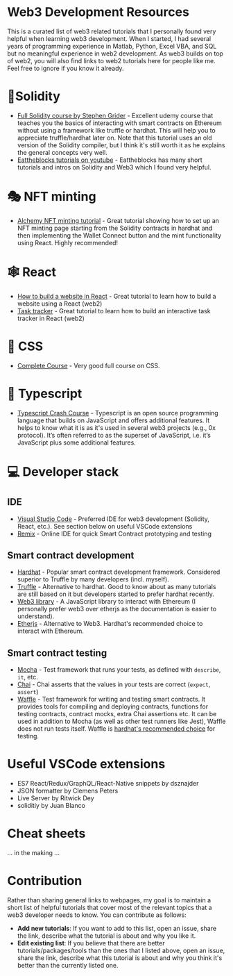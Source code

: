 # Web3 Development Resources

This is a curated list of web3 related tutorials that I personally found very helpful when learning web3 development. When I started, I had several years of programming experience in Matlab, Python, Excel VBA, and SQL but no meaningful experience in web2 development. As web3 builds on top of web2, you will also find links to web2 tutorials here for people like me. Feel free to ignore if you know it already.

# 💎Solidity
* [Full Solidity course by Stephen Grider][Grider] - Excellent udemy course that teaches you the basics of interacting with smart contracts on Ethereum without using a framework like truffle or hardhat. This will help you to appreciate truffle/hardhat later on. Note that this tutorial uses an old version of the Solidity compiler, but I think it's still worth it as he explains the general concepts very well.
* [Eattheblocks tutorials on youtube][Eattheblocks] - Eattheblocks has many short tutorials and intros on Solidity and Web3 which I found very helpful.

# 🎭 NFT minting
* [Alchemy NFT minting tutorial][AlchemyNFT] - Great tutorial showing how to set up an NFT minting page starting from the Solidity contracts in hardhat and then implementing the Wallet Connect button and the mint functionality using React. Highly recommended! 

# 🕸️ React
* [How to build a website in React][ReactWebsite] - Great tutorial to learn how to build a website using a React (web2)  
* [Task tracker][TaskTrackerReact] - Great tutorial to learn how to build an interactive task tracker in React (web2)

# 🎨 CSS
* [Complete Course][CSSCompleteCourse] - Very good full course on CSS. 

# 📜 Typescript
* [Typescript Crash Course] - Typescript is an open source programming language that builds on JavaScript and offers additional features. It helps to know what it is as it's used in several web3 projects (e.g., 0x protocol). It’s often referred to as the superset of JavaScript, i.e. it’s JavaScript plus some additional features.

# 💻 Developer stack
## IDE
* [Visual Studio Code][VSCode] - Preferred IDE for web3 development (Solidity, React, etc.). See section below on useful VSCode extensions
* [Remix] - Online IDE for quick Smart Contract prototyping and testing
## Smart contract development
* [Hardhat] - Popular smart contract development framework. Considered superior to Truffle by many developers (incl. myself). 
* [Truffle] - Alternative to hardhat. Good to know about as many tutorials are still based on it but developers started to prefer hardhat recently. 
* [Web3 library] - A JavaScript library to interact with Ethereum (I personally prefer web3 over etherjs as the documentation is easier to understand).
* [Etherjs] - Alternative to Web3. Hardhat's recommended choice to interact with Ethereum.
## Smart contract testing
* [Mocha] - Test framework that runs your tests, as defined with <code>describe</code>, <code>it</code>, etc.
* [Chai] - Chai asserts that the values in your tests are correct (<code>expect</code>, <code>assert</code>)
* [Waffle] - Test framework for writing and testing smart contracts. It provides tools for compiling and deploying contracts, functions for testing contracts, contract mocks, extra Chai assertions etc. It can be used in addition to Mocha (as well as other test runners like Jest), Waffle does not run tests itself. Waffle is [hardhat's recommended choice] for testing.


# Useful VSCode extensions
* ES7 React/Redux/GraphQL/React-Native snippets by dsznajder
* JSON formatter by Clemens Peters
* Live Server by Ritwick Dey
* soliditiy by Juan Blanco

# Cheat sheets
... in the making ...

# Contribution

Rather than sharing general links to webpages, my goal is to maintain a short list of helpful tutorials that cover most of the relevant topics that a web3 developer needs to know. You can contribute as follows:
* **Add new tutorials**: If you want to add to this list, open an issue, share the link, describe what the tutorial is about and why you like it. 
* **Edit existing list**: If you believe that there are better tutorials/packages/tools than the ones that I listed above, open an issue, share the link, describe what this tutorial is about and why you think it's better than the currently listed one. 



[Grider]: <https://www.udemy.com/course/ethereum-and-solidity-the-complete-developers-guide/>
[Eattheblocks]: <https://www.youtube.com/channel/UCZM8XQjNOyG2ElPpEUtNasA>
[AlchemyNFT]: <https://docs.alchemy.com/alchemy/tutorials/how-to-create-an-nft>
[ReactWebsite]: <https://www.youtube.com/watch?v=I2UBjN5ER4s&list=PLh8IMVX2eZaE3vmwkF9nBiS0nbNKHWpJq&index=14>
[TaskTrackerReact]: <https://www.youtube.com/watch?v=w7ejDZ8SWv8&list=PLh8IMVX2eZaE3vmwkF9nBiS0nbNKHWpJq&index=12>
[CSSCompleteCourse]: <https://www.youtube.com/watch?v=1Rs2ND1ryYc&list=PLh8IMVX2eZaFZiOqZhIsDe1j7o-HONaIY&index=2>
[CSSGrid]: <https://www.youtube.com/watch?v=68O6eOGAGqA&list=PLh8IMVX2eZaFZiOqZhIsDe1j7o-HONaIY&index=1>
[Remix]: <https://remix.ethereum.org/>
[VSCode]: <https://code.visualstudio.com/>
[Hardhat]: <https://hardhat.org/>
[Web3 Library]: <https://web3js.readthedocs.io/en/v1.5.2/getting-started.html>
[Etherjs]: <https://docs.ethers.io/v5/getting-started/>
[Mocha]: <https://mochajs.org/>
[Chai]: <https://www.chaijs.com/>
[Waffle]: <https://ethereum-waffle.readthedocs.io/en/latest/>
[hardhat's recommended choice]: <https://hardhat.org/guides/waffle-testing.html>
[Truffle]: <https://trufflesuite.com/>
[TypeScript Crash Course]: <https://www.youtube.com/watch?v=BCg4U1FzODs>
